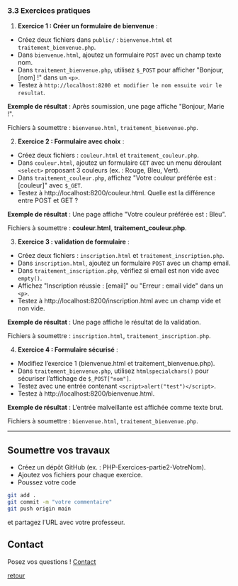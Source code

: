 ### 3.3 Exercices pratiques


1. **Exercice 1 : Créer un formulaire de bienvenue** :
- Créez deux fichiers dans `public/` : `bienvenue.html` et `traitement_bienvenue.php`. 
- Dans `bienvenue.html`, ajoutez un formulaire `POST` avec un champ texte nom. 
- Dans `traitement_bienvenue.php`, utilisez `$_POST` pour afficher "Bonjour, [nom] !" dans un `<p>`.
- Testez à `http://localhost:8200 et modifier le nom ensuite voir le resultat`. 

**Exemple de résultat** : Après soumission, une page affiche "Bonjour, Marie !".

Fichiers à soumettre : `bienvenue.html`, `traitement_bienvenue.php`.

2. **Exercice 2 : Formulaire avec choix** :
- Créez deux fichiers : `couleur.html` et `traitement_couleur.php`. 
- Dans `couleur.html`, ajoutez un formulaire `GET` avec un menu déroulant `<select>` proposant 3 couleurs (ex. : Rouge, Bleu, Vert). 
- Dans `traitement_couleur.php`, affichez "Votre couleur préférée est : [couleur]" avec `$_GET`.
- Testez à http://localhost:8200/couleur.html. Quelle est la différence entre POST et GET ?

**Exemple de résultat** : Une page affiche "Votre couleur préférée est : Bleu".

Fichiers à soumettre : **couleur.html**, **traitement_couleur.php**.

3. **Exercice 3 : validation de formulaire** :
- Créez deux fichiers : `inscription.html` et `traitement_inscription.php`. 
- Dans `inscription.html`, ajoutez un formulaire `POST` avec un champ email. 
- Dans `traitement_inscription.php`, vérifiez si email est non vide avec `empty()`. 
- Affichez "Inscription réussie : [email]" ou "Erreur : email vide" dans un `<p>`.
- Testez à http://localhost:8200/inscription.html avec un champ vide et non vide.

**Exemple de résultat** : Une page affiche le résultat de la validation.

Fichiers à soumettre : `inscription.html`, `traitement_inscription.php`.

4. **Exercice 4 : Formulaire sécurisé** :
- Modifiez l’exercice 1 (bienvenue.html et traitement_bienvenue.php). 
- Dans `traitement_bienvenue.php`, utilisez `htmlspecialchars()` pour sécuriser l’affichage de `$_POST["nom"]`. 
- Testez avec une entrée contenant `<script>alert("test")</script>`.
- Testez à http://localhost:8200/bienvenue.html.

**Exemple de résultat** : L’entrée malveillante est affichée comme texte brut.

Fichiers à soumettre : `bienvenue.html`, `traitement_bienvenue.php`.

---

## Soumettre vos travaux

- Créez un dépôt GitHub (ex. : PHP-Exercices-partie2-VotreNom). 
- Ajoutez vos fichiers pour chaque exercice. 
- Poussez votre code 

```bash
git add .
git commit -m "votre commentaire"
git push origin main
```

et partagez l’URL avec votre professeur. 

## Contact

Posez vos questions ! [Contact](../../contact.md)


[retour](../../php.md)
